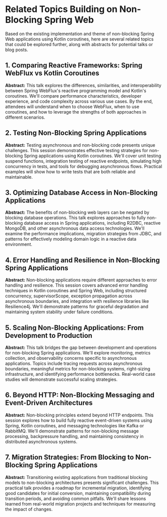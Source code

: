 # Related Topics Building on Non-Blocking Spring Web

Based on the existing implementation and theme of non-blocking Spring Web applications using Kotlin coroutines, here are several related topics that could be explored further, along with abstracts for potential talks or blog posts.

## 1. Comparing Reactive Frameworks: Spring WebFlux vs Kotlin Coroutines

**Abstract:** This talk explores the differences, similarities, and interoperability between Spring WebFlux's reactive programming model and Kotlin's coroutines. We'll compare performance characteristics, developer experience, and code complexity across various use cases. By the end, attendees will understand when to choose WebFlux, when to use coroutines, and how to leverage the strengths of both approaches in different scenarios.

## 2. Testing Non-Blocking Spring Applications

**Abstract:** Testing asynchronous and non-blocking code presents unique challenges. This session demonstrates effective testing strategies for non-blocking Spring applications using Kotlin coroutines. We'll cover unit testing suspend functions, integration testing of reactive endpoints, simulating high concurrency in tests, and tools for debugging asynchronous flows. Practical examples will show how to write tests that are both reliable and maintainable.

## 3. Optimizing Database Access in Non-Blocking Applications

**Abstract:** The benefits of non-blocking web layers can be negated by blocking database operations. This talk explores approaches to fully non-blocking database access in Spring applications, including R2DBC, reactive MongoDB, and other asynchronous data access technologies. We'll examine the performance implications, migration strategies from JDBC, and patterns for effectively modeling domain logic in a reactive data environment.

## 4. Error Handling and Resilience in Non-Blocking Spring Applications

**Abstract:** Non-blocking applications require different approaches to error handling and resilience. This session covers advanced error handling techniques in Kotlin coroutines and Spring Web, including structured concurrency, supervisorScope, exception propagation across asynchronous boundaries, and integration with resilience libraries like Resilience4j. We'll demonstrate patterns for graceful degradation and maintaining system stability under failure conditions.

## 5. Scaling Non-Blocking Applications: From Development to Production

**Abstract:** This talk bridges the gap between development and operations for non-blocking Spring applications. We'll explore monitoring, metrics collection, and observability concerns specific to asynchronous applications. Topics include tracing requests across asynchronous boundaries, meaningful metrics for non-blocking systems, right-sizing infrastructure, and identifying performance bottlenecks. Real-world case studies will demonstrate successful scaling strategies.

## 6. Beyond HTTP: Non-Blocking Messaging and Event-Driven Architectures

**Abstract:** Non-blocking principles extend beyond HTTP endpoints. This session explores how to build fully reactive event-driven systems using Spring, Kotlin coroutines, and messaging technologies like Kafka or RabbitMQ. We'll demonstrate patterns for non-blocking message processing, backpressure handling, and maintaining consistency in distributed asynchronous systems.

## 7. Migration Strategies: From Blocking to Non-Blocking Spring Applications

**Abstract:** Transitioning existing applications from traditional blocking models to non-blocking architectures presents significant challenges. This practical talk provides a roadmap for incremental migration, identifying good candidates for initial conversion, maintaining compatibility during transition periods, and avoiding common pitfalls. We'll share lessons learned from real-world migration projects and techniques for measuring the impact of changes.